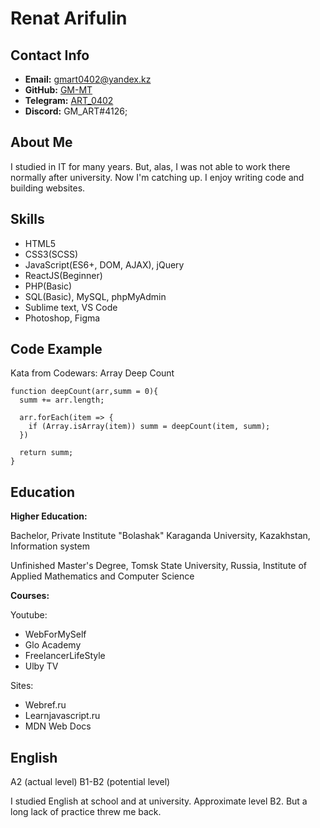 # Renat Arifulin

## Contact Info

- **Email:** gmart0402@yandex.kz
- **GitHub:** [GM-MT](https://github.com/GM-MT)
- **Telegram:** [ART_0402](https://t.me/ART_0402)
- **Discord:** GM_ART#4126;

## About Me

I studied in IT for many years. But, alas, I was not able to work there normally after university. Now I'm catching up. I enjoy writing code and building websites.

## Skills

- HTML5
- CSS3(SCSS)
- JavaScript(ES6+, DOM, AJAX), jQuery
- ReactJS(Beginner)
- PHP(Basic)
- SQL(Basic), MySQL, phpMyAdmin
- Sublime text, VS Code
- Photoshop, Figma

## Code Example

Kata from Codewars: Array Deep Count

```
function deepCount(arr,summ = 0){
  summ += arr.length;
  
  arr.forEach(item => {
    if (Array.isArray(item)) summ = deepCount(item, summ);
  })
  
  return summ;
}

```

## Education

**Higher Education:**

Bachelor, Private Institute "Bolashak" Karaganda University, Kazakhstan, Information system

Unfinished Master's Degree, Tomsk State University, Russia, Institute of Applied Mathematics and Computer Science

**Courses:** 

Youtube:
- WebForMySelf
- Glo Academy
- FreelancerLifeStyle
- Ulby TV

Sites:
- Webref.ru
- Learnjavascript.ru
- MDN Web Docs


## English

A2 (actual level) 
B1-B2 (potential level)

I studied English at school and at university. Approximate level B2. But a long lack of practice threw me back.